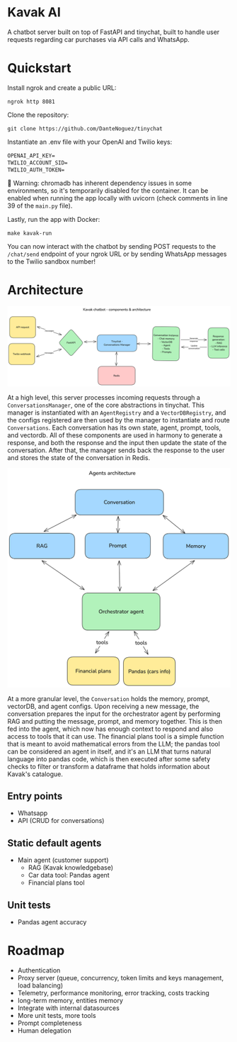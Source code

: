# Kavak AI
A chatbot server built on top of FastAPI and tinychat, built to handle user requests regarding car purchases via API calls and WhatsApp.

# Quickstart
Install ngrok and create a public URL:
```
ngrok http 8081
```

Clone the repository:
```
git clone https://github.com/DanteNoguez/tinychat
```

Instantiate an .env file with your OpenAI and Twilio keys:
```
OPENAI_API_KEY=
TWILIO_ACCOUNT_SID=
TWILIO_AUTH_TOKEN=
```

🚧 Warning: chromadb has inherent dependency issues in some environments, so it's temporarily disabled for the container. It can be enabled when running the app locally with uvicorn (check comments in line 39 of the `main.py` file).

Lastly, run the app with Docker:
```
make kavak-run
```

You can now interact with the chatbot by sending POST requests to the `/chat/send` endpoint of your ngrok URL or by sending WhatsApp messages to the Twilio sandbox number!

# Architecture
![architecture](assets/architecture.png)

At a high level, this server processes incoming requests through a `ConversationsManager`, one of the core abstractions in tinychat. This manager is instantiated with an `AgentRegistry` and a `VectorDBRegistry`, and the configs registered are then used by the manager to instantiate and route `Conversations`. Each conversation has its own state, agent, prompt, tools, and vectordb. All of these components are used in harmony to generate a response, and both the response and the input then update the state of the conversation.
After that, the manager sends back the response to the user and stores the state of the conversation in Redis.

![agents](assets/agents.png)

At a more granular level, the `Conversation` holds the memory, prompt, vectorDB, and agent configs. Upon receiving a new message, the conversation prepares the input for the orchestrator agent by performing RAG and putting the message, prompt, and memory together. This is then fed into the agent, which now has enough context to respond and also access to tools that it can use. The financial plans tool is a simple function that is meant to avoid mathematical errors from the LLM; the pandas tool can be considered an agent in itself, and it's an LLM that turns natural language into pandas code, which is then executed after some safety checks to filter or transform a dataframe that holds information about Kavak's catalogue.

## Entry points
- Whatsapp
- API (CRUD for conversations)

## Static default agents
- Main agent (customer support)
    - RAG (Kavak knowledgebase)
    - Car data tool: Pandas agent
    - Financial plans tool

## Unit tests
- Pandas agent accuracy

# Roadmap
- Authentication
- Proxy server (queue, concurrency, token limits and keys management, load balancing)
- Telemetry, performance monitoring, error tracking, costs tracking
- long-term memory, entities memory
- Integrate with internal datasources
- More unit tests, more tools
- Prompt completeness
- Human delegation
